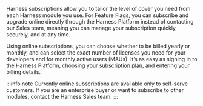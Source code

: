 Harness subscriptions allow you to tailor the level of cover you need from each Harness module you use. For Feature Flags, you can subscribe and upgrade online directly through the Harness Platform instead of contacting our Sales team, meaning you can manage your subscription quickly, securely, and at any time. 

Using online subscriptions, you can choose whether to be billed yearly or monthly, and can select the exact number of licenses you need for your developers and for monthly active users (MAUs). It’s as easy as signing in to the Harness Platform, choosing your [subscription plan](available-plans-for-feature-flags.md), and entering your billing details.  

:::info note
Currently online subscriptions are available only to self-serve customers. If you are an enterprise buyer or want to subscribe to other modules, contact the Harness Sales team.
:::
